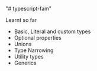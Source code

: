 "# typescript-fam" 

Learnt so far 

- Basic, Literal and custom types
- Optional properties
- Unions
- Type Narrowing
- Utility types
- Generics